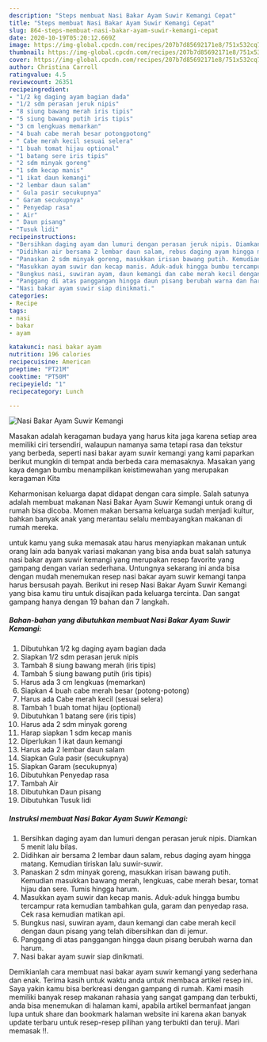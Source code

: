 ```yaml
---
description: "Steps membuat Nasi Bakar Ayam Suwir Kemangi Cepat"
title: "Steps membuat Nasi Bakar Ayam Suwir Kemangi Cepat"
slug: 864-steps-membuat-nasi-bakar-ayam-suwir-kemangi-cepat
date: 2020-10-19T05:20:12.669Z
image: https://img-global.cpcdn.com/recipes/207b7d85692171e8/751x532cq70/nasi-bakar-ayam-suwir-kemangi-foto-resep-utama.jpg
thumbnail: https://img-global.cpcdn.com/recipes/207b7d85692171e8/751x532cq70/nasi-bakar-ayam-suwir-kemangi-foto-resep-utama.jpg
cover: https://img-global.cpcdn.com/recipes/207b7d85692171e8/751x532cq70/nasi-bakar-ayam-suwir-kemangi-foto-resep-utama.jpg
author: Christina Carroll
ratingvalue: 4.5
reviewcount: 26351
recipeingredient:
- "1/2 kg daging ayam bagian dada"
- "1/2 sdm perasan jeruk nipis"
- "8 siung bawang merah iris tipis"
- "5 siung bawang putih iris tipis"
- "3 cm lengkuas memarkan"
- "4 buah cabe merah besar potongpotong"
- " Cabe merah kecil sesuai selera"
- "1 buah tomat hijau optional"
- "1 batang sere iris tipis"
- "2 sdm minyak goreng"
- "1 sdm kecap manis"
- "1 ikat daun kemangi"
- "2 lembar daun salam"
- " Gula pasir secukupnya"
- " Garam secukupnya"
- " Penyedap rasa"
- " Air"
- " Daun pisang"
- "Tusuk lidi"
recipeinstructions:
- "Bersihkan daging ayam dan lumuri dengan perasan jeruk nipis. Diamkan 5 menit lalu bilas."
- "Didihkan air bersama 2 lembar daun salam, rebus daging ayam hingga matang. Kemudian tiriskan lalu suwir-suwir."
- "Panaskan 2 sdm minyak goreng, masukkan irisan bawang putih. Kemudian masukkan bawang merah, lengkuas, cabe merah besar, tomat hijau dan sere. Tumis hingga harum."
- "Masukkan ayam suwir dan kecap manis. Aduk-aduk hingga bumbu tercampur rata kemudian tambahkan gula, garam dan penyedap rasa. Cek rasa kemudian matikan api."
- "Bungkus nasi, suwiran ayam, daun kemangi dan cabe merah kecil dengan daun pisang yang telah dibersihkan dan di jemur."
- "Panggang di atas panggangan hingga daun pisang berubah warna dan harum."
- "Nasi bakar ayam suwir siap dinikmati."
categories:
- Recipe
tags:
- nasi
- bakar
- ayam

katakunci: nasi bakar ayam 
nutrition: 196 calories
recipecuisine: American
preptime: "PT21M"
cooktime: "PT50M"
recipeyield: "1"
recipecategory: Lunch

---
```



![Nasi Bakar Ayam Suwir Kemangi](https://img-global.cpcdn.com/recipes/207b7d85692171e8/751x532cq70/nasi-bakar-ayam-suwir-kemangi-foto-resep-utama.jpg)

Masakan adalah keragaman budaya yang harus kita jaga karena setiap area memiliki ciri tersendiri, walaupun namanya sama tetapi rasa dan tekstur yang berbeda, seperti nasi bakar ayam suwir kemangi yang kami paparkan berikut mungkin di tempat anda berbeda cara memasaknya. Masakan yang kaya dengan bumbu menampilkan keistimewahan yang merupakan keragaman Kita

Keharmonisan keluarga dapat didapat dengan cara simple. Salah satunya adalah membuat makanan Nasi Bakar Ayam Suwir Kemangi untuk orang di rumah bisa dicoba. Momen makan bersama keluarga sudah menjadi kultur, bahkan banyak anak yang merantau selalu membayangkan makanan di rumah mereka.



untuk kamu yang suka memasak atau harus menyiapkan makanan untuk orang lain ada banyak variasi makanan yang bisa anda buat salah satunya nasi bakar ayam suwir kemangi yang merupakan resep favorite yang gampang dengan varian sederhana. Untungnya sekarang ini anda bisa dengan mudah menemukan resep nasi bakar ayam suwir kemangi tanpa harus bersusah payah.
Berikut ini resep Nasi Bakar Ayam Suwir Kemangi yang bisa kamu tiru untuk disajikan pada keluarga tercinta. Dan sangat gampang hanya dengan 19 bahan dan 7 langkah.


<!--inarticleads1-->

##### Bahan-bahan yang dibutuhkan membuat Nasi Bakar Ayam Suwir Kemangi:

1. Dibutuhkan 1/2 kg daging ayam bagian dada
1. Siapkan 1/2 sdm perasan jeruk nipis
1. Tambah 8 siung bawang merah (iris tipis)
1. Tambah 5 siung bawang putih (iris tipis)
1. Harus ada 3 cm lengkuas (memarkan)
1. Siapkan 4 buah cabe merah besar (potong-potong)
1. Harus ada  Cabe merah kecil (sesuai selera)
1. Tambah 1 buah tomat hijau (optional)
1. Dibutuhkan 1 batang sere (iris tipis)
1. Harus ada 2 sdm minyak goreng
1. Harap siapkan 1 sdm kecap manis
1. Diperlukan 1 ikat daun kemangi
1. Harus ada 2 lembar daun salam
1. Siapkan  Gula pasir (secukupnya)
1. Siapkan  Garam (secukupnya)
1. Dibutuhkan  Penyedap rasa
1. Tambah  Air
1. Dibutuhkan  Daun pisang
1. Dibutuhkan Tusuk lidi




<!--inarticleads2-->

##### Instruksi membuat  Nasi Bakar Ayam Suwir Kemangi:

1. Bersihkan daging ayam dan lumuri dengan perasan jeruk nipis. Diamkan 5 menit lalu bilas.
1. Didihkan air bersama 2 lembar daun salam, rebus daging ayam hingga matang. Kemudian tiriskan lalu suwir-suwir.
1. Panaskan 2 sdm minyak goreng, masukkan irisan bawang putih. Kemudian masukkan bawang merah, lengkuas, cabe merah besar, tomat hijau dan sere. Tumis hingga harum.
1. Masukkan ayam suwir dan kecap manis. Aduk-aduk hingga bumbu tercampur rata kemudian tambahkan gula, garam dan penyedap rasa. Cek rasa kemudian matikan api.
1. Bungkus nasi, suwiran ayam, daun kemangi dan cabe merah kecil dengan daun pisang yang telah dibersihkan dan di jemur.
1. Panggang di atas panggangan hingga daun pisang berubah warna dan harum.
1. Nasi bakar ayam suwir siap dinikmati.




Demikianlah cara membuat nasi bakar ayam suwir kemangi yang sederhana dan enak. Terima kasih untuk waktu anda untuk membaca artikel resep ini. Saya yakin kamu bisa berkreasi dengan gampang di rumah. Kami masih memiliki banyak resep makanan rahasia yang sangat gampang dan terbukti, anda bisa menemukan di halaman kami, apabila artikel bermanfaat jangan lupa untuk share dan bookmark halaman website ini karena akan banyak update terbaru untuk resep-resep pilihan yang terbukti dan teruji. Mari memasak !!. 
